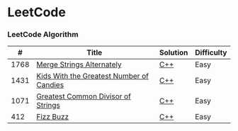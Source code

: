 LeetCode
========

### LeetCode Algorithm


| # | Title | Solution | Difficulty |
|---| ----- | -------- | ---------- |
|1768|[Merge Strings Alternately](https://leetcode.com/problems/merge-strings-alternately/description/) | [C++](./Algorithms/Strings/Merge%20Strings%20Alternately.cpp) | Easy |
|1431|[Kids With the Greatest Number of Candies](https://leetcode.com/problems/kids-with-the-greatest-number-of-candies/description) | [C++](./Algorithms/Arrays/Kids%20With%20the%20Greatest%20Number%20of%20Candies) | Easy |
|1071|[Greatest Common Divisor of Strings](https://leetcode.com/problems/greatest-common-divisor-of-strings/description/) | [C++](./Algorithms/Strings/Greatest%20Common%20Divisor%20of%20Strings) | Easy |
|412|[Fizz Buzz](https://leetcode.com/problems/fizz-buzz/description/) | [C++](./Algorithms/Strings/Fizz%20Buzz.cpp) | Easy |
